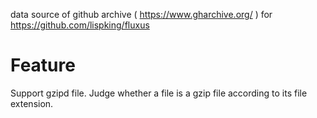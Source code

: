 
data source of github archive ( https://www.gharchive.org/ ) for https://github.com/lispking/fluxus

# Feature 

Support gzipd file. Judge whether a file is a gzip file according to its file extension.

